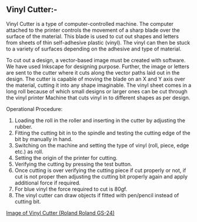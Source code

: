 ## Vinyl Cutter:-
Vinyl Cutter is a type of computer-controlled machine. The computer attached to the printer controls the movement of a sharp blade over the surface of the material. This blade is used to cut out shapes and letters from sheets of thin self-adhesive plastic (vinyl). The vinyl can then be stuck to a variety of surfaces depending on the adhesive and type of material.

To cut out a design, a vector-based image must be created with software. We have used Inkscape for designing purpose. Further, the image or letters are sent to the cutter where it cuts along the vector paths laid out in the design. The cutter is capable of moving the blade on an X and Y axis over the material, cutting it into any shape imaginable. The vinyl sheet comes in a long roll because of which small designs or larger ones can be cut through the vinyl printer Machine that cuts vinyl in to different shapes as per design.

Operational Procedure:

1. Loading the roll in the roller and inserting in the cutter by adjusting the rubber.
2. Fitting the cutting bit in to the spindle and testing the cutting edge of the bit by manually in hand.
3. Switching on the machine and setting the type of vinyl (roll, piece, edge etc.) as roll.
4. Setting the origin of the printer for cutting.
5. Verifying the cutting by pressing the test button.
6. Once cutting is over verifying the cutting piece if cut properly or not, if cut is not proper then adjusting the cutting bit properly again and apply additional force if required.
7. For blue vinyl the force required to cut is 80gf.
8. The vinyl cutter can draw objects if fitted with pen/pencil instead of cutting bit.

[Image of Vinyl Cutter (Roland Roland GS-24)](/img/Vinyl-cutter.jpg)
